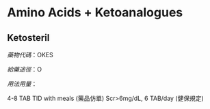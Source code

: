 # Amino Acids + Ketoanalogues

## Ketosteril

*藥物代碼*：OKES

*給藥途徑*：O

*用法用量*：

4-8 TAB TID with meals (藥品仿單)
Scr>6mg/dL, 6 TAB/day (健保規定)

